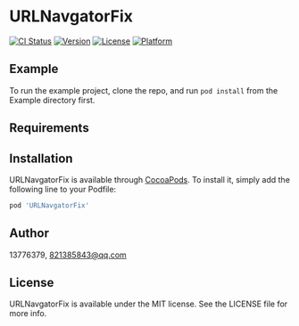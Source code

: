 # URLNavgatorFix

[![CI Status](https://img.shields.io/travis/13776379/URLNavgatorFix.svg?style=flat)](https://travis-ci.org/13776379/URLNavgatorFix)
[![Version](https://img.shields.io/cocoapods/v/URLNavgatorFix.svg?style=flat)](https://cocoapods.org/pods/URLNavgatorFix)
[![License](https://img.shields.io/cocoapods/l/URLNavgatorFix.svg?style=flat)](https://cocoapods.org/pods/URLNavgatorFix)
[![Platform](https://img.shields.io/cocoapods/p/URLNavgatorFix.svg?style=flat)](https://cocoapods.org/pods/URLNavgatorFix)

## Example

To run the example project, clone the repo, and run `pod install` from the Example directory first.

## Requirements

## Installation

URLNavgatorFix is available through [CocoaPods](https://cocoapods.org). To install
it, simply add the following line to your Podfile:

```ruby
pod 'URLNavgatorFix'
```

## Author

13776379, 821385843@qq.com

## License

URLNavgatorFix is available under the MIT license. See the LICENSE file for more info.

